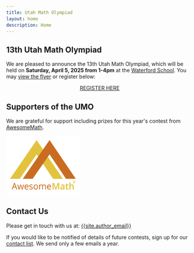 ```yaml
---
title: Utah Math Olympiad
layout: home
description: Home
---
```


## 13th Utah Math Olympiad

We are pleased to announce the 13th Utah Math Olympiad, which will be held on **Saturday, April 5, 2025 from 1-4pm** at the [Waterford School](https://waterfordschool.org/). You may [view the flyer](/doc/2025-umo-flyer.pdf) or register below:

<center><span>
<a class="registerlink" href="https://docs.google.com/forms/d/e/1FAIpQLSdU0Zd8xxpxN40dydrKbCg3RnG0uT7QmcFSq30bkXGy8kb6tQ/viewform?usp=dialog">REGISTER HERE</a>
</span></center>

<!--
The 12th Utah Math Olympiad has concluded. The [results](results/2024) are now available!

You may also check out the [problems and solutions](problems/) for this and all past contests.
-->

## Supporters of the UMO

We are grateful for support including prizes for this year's contest from [AwesomeMath](https://awesomemath.org/).

<a href="https://awesomemath.org/">
  <img src="img/AwesomeMathLogo.png" alt="AwesomeMath" width="200">
</a>

## Contact Us

Please get in touch with us at: [{{site.author_email}}](mailto:{{site.author_email}})

If you would like to be notified of details of future contests, sign up for our [contact list](https://forms.gle/64Ns5xXmiR6GHraJ7). We send only a few emails a year.
